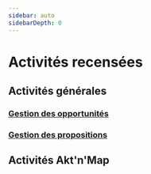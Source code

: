 ```yaml
---
sidebar: auto
sidebarDepth: 0
---
```


# Activités recensées

## Activités générales

### [Gestion des opportunités](./opportunites.md)
### [Gestion des propositions](./propositions.md)

## Activités Akt'n'Map

